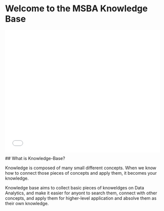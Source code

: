# Welcome to the MSBA Knowledge Base

<div style = "margin-bottom: 10px;">
<iframe src="graph.html" width="100%" height="400px" frameborder="0"></iframe>
</div>
## What is Knowledge-Base?

Knowledge is composed of many small different concepts. When we know how to connect those pieces of concepts and apply them, it becomes your knowledge.

Knowledge base aims to collect basic pieces of knoweldges on Data Analytics, and make it easier for anyont to search them, connect with other concepts, and apply them for higher-level application and absolve them as their own knowledge.